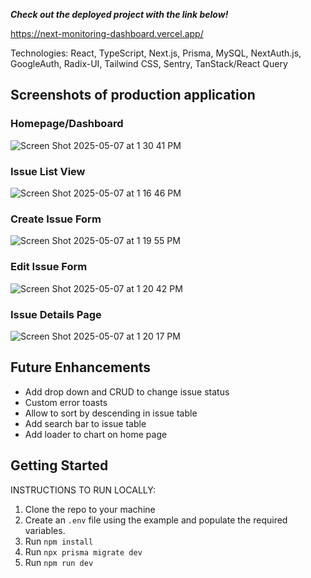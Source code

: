 ***Check out the deployed project with the link below!***

https://next-monitoring-dashboard.vercel.app/

Technologies: React, TypeScript, Next.js, Prisma, MySQL, NextAuth.js, GoogleAuth, Radix-UI, Tailwind CSS, Sentry, TanStack/React Query

## Screenshots of production application

### **Homepage/Dashboard**
![Screen Shot 2025-05-07 at 1 30 41 PM](https://github.com/user-attachments/assets/e6f9dbe1-c29e-4904-96e5-456012d0e5e7)

### **Issue List View**
![Screen Shot 2025-05-07 at 1 16 46 PM](https://github.com/user-attachments/assets/5bd195e7-9707-498a-ba07-36ff62aa5fa0)

### **Create Issue Form**
![Screen Shot 2025-05-07 at 1 19 55 PM](https://github.com/user-attachments/assets/0ddc3ed6-014c-4fb7-9f37-9dd579c7cc1a)

### **Edit Issue Form**
![Screen Shot 2025-05-07 at 1 20 42 PM](https://github.com/user-attachments/assets/1bb4228a-08da-4872-8a91-27387e91cb51)

### **Issue Details Page**
![Screen Shot 2025-05-07 at 1 20 17 PM](https://github.com/user-attachments/assets/abf7b108-3daa-4f08-9743-2059a603e6d6)

## Future Enhancements
- Add drop down and CRUD to change issue status
- Custom error toasts
- Allow to sort by descending in issue table
- Add search bar to issue table
- Add loader to chart on home page

## Getting Started

INSTRUCTIONS TO RUN LOCALLY: 
  1. Clone the repo to your machine
  2. Create an `.env` file using the example and populate the required variables.
  3. Run `npm install`
  4. Run `npx prisma migrate dev`
  5. Run `npm run dev`
